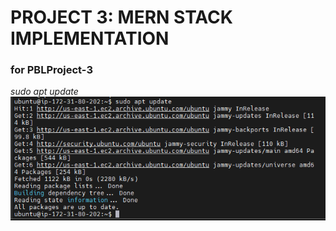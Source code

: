 # PROJECT 3: MERN STACK IMPLEMENTATION
### for PBLProject-3

*sudo apt update*
![sudo apt update](./images/sudo%20apt%20update.png)
